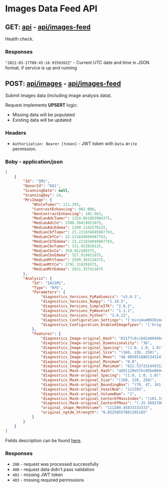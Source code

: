 # Images Data Feed API

## GET: [api](http://localhost:5102/api) - [api/images-feed](https://localhost/api/images-feed)
Health check.

### Responses
`"2022-03-17T09:45:10.9359202Z"` - Current UTC date and time in JSON format, if service is up and running


## POST: [api/images](http://localhost:5102/api/images) - [api/images-feed](https://localhost/api/images-feed)
Submit images data (including image analysis data).

Request implements **UPSERT** logic:
- Missing data will be populated
- Existing data will be updated

### Headers
- `Authorization: Bearer [token]` - JWT token with `Data.Write` permission.

### Boby - application/json
```json
[
    {
        "Id": "IM1",
        "DonorId": "DO1",
        "ScanningDate": null,
        "ScanningDay": 14,
        "MriImage": {
            "WholeTumor": 111.393,
            "ContrastEnhancing": 902.000,
            "NonContrastEnhancing": 102.683,
            "MedianAdcTumor": 1314.861083984375,
            "MedianAdcCe": 1598.30419921875,
            "MedianAdcEdema": 1299.1142578125,
            "MedianCbfTumor": 23.221034049987793,
            "MedianCbfCe": 23.221034049987793,
            "MedianCbfEdema": 23.221034049987793,
            "MedianCbvTumor": 311.923828125,
            "MedianCbvCe": 359.912109375,
            "MedianCbvEdema": 327.919921875,
            "MedianMttTumor": 2599.365234375,
            "MedianMttCe": 2791.318359375,
            "MedianMttEdema": 2631.357421875
        },
        "Analysis": {
            "Id": "IA1IM1",
            "Type": "RFE",
            "Parameters": {
                "diagnostics_Versions_PyRadiomics": "v3.0.1",
                "diagnostics_Versions_Numpy": "1.19.5",
                "diagnostics_Versions_SimpleITK": "2.0.2",
                "diagnostics_Versions_PyWavelet": "1.1.1",
                "diagnostics_Versions_Python": "3.6.12",
                "diagnostics_Configuration_Settings": "{'minimumROIDimensions': 2, 'minimumROISize': None, 'normalize': False, 'normalizeScale': 1, 'removeOutliers': None, 'resampledPixelSpacing': None, 'interpolator': 'sitkBSpline', 'preCrop': False, 'padDistance': 5, 'distances': [1], 'force2D': False, 'force2Ddimension': 0, 'resegmentRange': None, 'label': 1, 'additionalInfo': True, 'binWidth': 25, 'weightingNorm': None}",
                "diagnostics_Configuration_EnabledImageTypes": "{'Original': {}}"
            },
            "Features": {
                "diagnostics_Image-original_Hash": "621f7c6ccb82e8694bde90e0918ada64f473799d",
                "diagnostics_Image-original_Dimensionality": "3D",
                "diagnostics_Image-original_Spacing": "(1.0, 1.0, 1.0)",
                "diagnostics_Image-original_Size": "(160, 226, 250)",
                "diagnostics_Image-original_Mean": "48.985951880134124",
                "diagnostics_Image-original_Minimum": "0.0",
                "diagnostics_Image-original_Maximum": "621.5372314453125",
                "diagnostics_Mask-original_Hash": "a891129e57bc05be8b94a20aa0b42977fc0143b2",
                "diagnostics_Mask-original_Spacing": "(1.0, 1.0, 1.0)",
                "diagnostics_Mask-original_Size": "(160, 226, 250)",
                "diagnostics_Mask-original_BoundingBox": "(79, 47, 161, 54, 116, 53)",
                "diagnostics_Mask-original_VoxelNum": "111393",
                "diagnostics_Mask-original_VolumeNum": "1",
                "diagnostics_Mask-original_CenterOfMassIndex": "(101.19481475496664, 103.53967484491844, 184.48638603862003)",
                "diagnostics_Mask-original_CenterOfMass": "(-25.56927866847508, -17.731195431161368, 37.160734646633585)",
                "original_shape_MeshVolume": "111280.45833333333",
                "original_ngtdm_Strength": "0.05258557801305185"
            }
        }
    }
]
```
Fields description can be found [here](api-images-models.md).

### Responses
- `200` - request was processed successfully
- `400` - request data didn't pass validation
- `401` - missing JWT token
- `403` - missing required permissions

